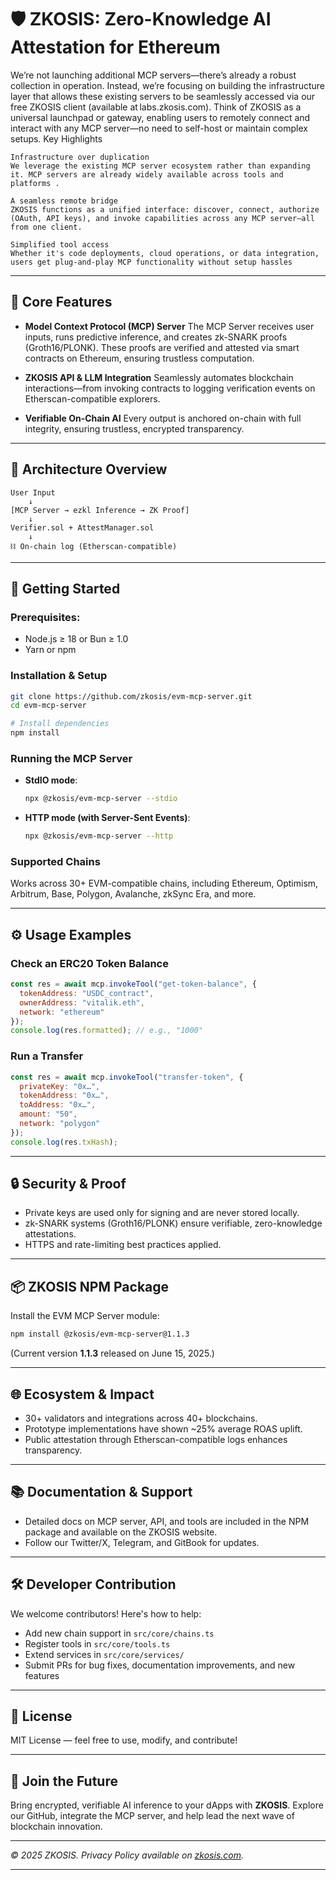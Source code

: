 

# 🛡️ ZKOSIS: Zero-Knowledge AI Attestation for Ethereum

We’re not launching additional MCP servers—there’s already a robust collection in operation. Instead, we’re focusing on building the infrastructure layer that allows these existing servers to be seamlessly accessed via our free ZKOSIS client (available at labs.zkosis.com). Think of ZKOSIS as a universal launchpad or gateway, enabling users to remotely connect and interact with any MCP server—no need to self-host or maintain complex setups.
Key Highlights

    Infrastructure over duplication
    We leverage the existing MCP server ecosystem rather than expanding it. MCP servers are already widely available across tools and platforms .

    A seamless remote bridge
    ZKOSIS functions as a unified interface: discover, connect, authorize (OAuth, API keys), and invoke capabilities across any MCP server—all from one client.

    Simplified tool access
    Whether it's code deployments, cloud operations, or data integration, users get plug‑and‑play MCP functionality without setup hassles

---

## 🧠 Core Features

* **Model Context Protocol (MCP) Server**
  The MCP Server receives user inputs, runs predictive inference, and creates zk-SNARK proofs (Groth16/PLONK). These proofs are verified and attested via smart contracts on Ethereum, ensuring trustless computation.

* **ZKOSIS API & LLM Integration**
  Seamlessly automates blockchain interactions—from invoking contracts to logging verification events on Etherscan-compatible explorers.

* **Verifiable On-Chain AI**
  Every output is anchored on-chain with full integrity, ensuring trustless, encrypted transparency.

---

## 🧩 Architecture Overview

```
User Input 
    ↓
[MCP Server → ezkl Inference → ZK Proof]
    ↓
Verifier.sol + AttestManager.sol
    ↓
⛓ On-chain log (Etherscan-compatible)
```

---

## 🚀 Getting Started

### Prerequisites:

* Node.js ≥ 18 or Bun ≥ 1.0
* Yarn or npm

### Installation & Setup

```bash
git clone https://github.com/zkosis/evm-mcp-server.git
cd evm-mcp-server

# Install dependencies
npm install
```

### Running the MCP Server

* **StdIO mode**:

  ```bash
  npx @zkosis/evm-mcp-server --stdio
  ```

* **HTTP mode (with Server-Sent Events)**:

  ```bash
  npx @zkosis/evm-mcp-server --http
  ```

### Supported Chains

Works across 30+ EVM-compatible chains, including Ethereum, Optimism, Arbitrum, Base, Polygon, Avalanche, zkSync Era, and more.

---

## ⚙️ Usage Examples

### Check an ERC20 Token Balance

```js
const res = await mcp.invokeTool("get-token-balance", {
  tokenAddress: "USDC_contract",
  ownerAddress: "vitalik.eth",
  network: "ethereum"
});
console.log(res.formatted); // e.g., "1000"
```

### Run a Transfer

```js
const res = await mcp.invokeTool("transfer-token", {
  privateKey: "0x…",
  tokenAddress: "0x…",
  toAddress: "0x…",
  amount: "50",
  network: "polygon"
});
console.log(res.txHash);
```

---

## 🔒 Security & Proof

* Private keys are used only for signing and are never stored locally.
* zk-SNARK systems (Groth16/PLONK) ensure verifiable, zero-knowledge attestations.
* HTTPS and rate-limiting best practices applied.

---

## 📦 ZKOSIS NPM Package

Install the EVM MCP Server module:

```bash
npm install @zkosis/evm-mcp-server@1.1.3
```

(Current version **1.1.3** released on June 15, 2025.)

---

## 🌐 Ecosystem & Impact

* 30+ validators and integrations across 40+ blockchains.
* Prototype implementations have shown \~25% average ROAS uplift.
* Public attestation through Etherscan-compatible logs enhances transparency.

---

## 📚 Documentation & Support

* Detailed docs on MCP server, API, and tools are included in the NPM package and available on the ZKOSIS website.
* Follow our Twitter/X, Telegram, and GitBook for updates.

---

## 🛠️ Developer Contribution

We welcome contributors! Here's how to help:

* Add new chain support in `src/core/chains.ts`
* Register tools in `src/core/tools.ts`
* Extend services in `src/core/services/`
* Submit PRs for bug fixes, documentation improvements, and new features

---

## 📄 License

MIT License — feel free to use, modify, and contribute!

---

## 🚀 Join the Future

Bring encrypted, verifiable AI inference to your dApps with **ZKOSIS**.
Explore our GitHub, integrate the MCP server, and help lead the next wave of blockchain innovation.

---

*© 2025 ZKOSIS. Privacy Policy available on [zkosis.com](https://zkosis.com).*

---

